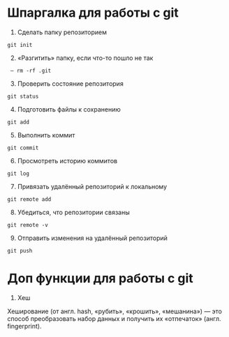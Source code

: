 # Шпаргалка для работы с git

1. Сделать папку репозиторием 

```
git init
```


2. «Разгитить» папку, если что-то пошло не так
```
 — rm -rf .git
```


3. Проверить состояние репозитория 
```
git status
```


4. Подготовить файлы к сохранению
```
git add
```


5. Выполнить коммит
```
git commit
```


6. Просмотреть историю коммитов
```
git log
```


7. Привязать удалённый репозиторий к локальному
```
git remote add
```


8. Убедиться, что репозитории связаны
```
git remote -v
```


9. Отправить изменения на удалённый репозиторий
```
git push
```

# Доп функции для работы с git

1. Хеш


Хеширование (от англ. hash, «рубить», «крошить», «мешанина») — это способ преобразовать набор данных и получить их «отпечаток» (англ. fingerprint).
